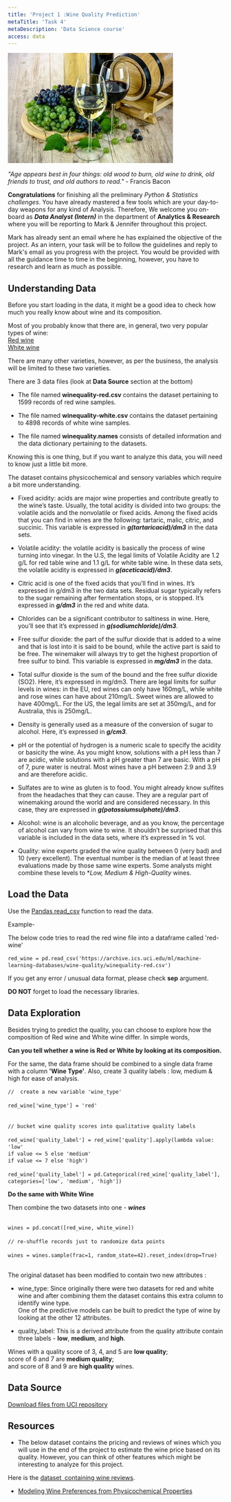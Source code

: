 ```yaml
---
title: 'Project 1 :Wine Quality Prediction'
metaTitle: 'Task 4'
metaDescription: 'Data Science course'
access: data
---
```


![wine_image](../images/wine.jpg)

*"Age appears best in four things: old wood to burn, old wine to drink, old friends to trust, and old authors to read."* - Francis Bacon  

**Congratulations** for finishing all the preliminary *Python & Statistics challenges*. You have already mastered a few tools which are your day-to-day weapons for any kind of Analysis. Therefore, We welcome you on-board as ***Data Analyst (Intern)*** in the department of **Analytics & Research** where you will be reporting to Mark & Jennifer throughout this project.


Mark has already sent an email where he has explained the objective of the project. As an intern, your task will be to follow the guidelines and reply to Mark's email as you progress with the project. You would be provided with all the guidance time to time in the beginning, however, you have to research and learn as much as possible.



## Understanding Data

Before you start loading in the data, it might be a good idea to check how much you really know about wine and its composition. 

Most of you probably know that there are, in general, two very popular types of wine: \
[Red wine](https://en.wikipedia.org/wiki/Red_wine) \
[White wine](https://en.wikipedia.org/wiki/White_wine)

There are many other varieties, however, as per the business, the analysis will be limited to these two varieties.

There are 3 data files (look at **Data Source** section at the bottom)

- The file named **winequality-red.csv** contains the dataset pertaining to 1599 records of red wine samples.

- The file named **winequality-white.csv** contains the dataset pertaining to 4898 records of white wine samples.

- The file named **winequality.names** consists of detailed information and the data dictionary pertaining to the datasets.

Knowing this is one thing, but if you want to analyze this data, you will need to know just a little bit more.

The dataset contains physicochemical and sensory variables which require a bit more understanding.

- Fixed acidity: acids are major wine properties and contribute greatly to the wine’s taste. Usually, the total acidity is divided into two groups: the volatile acids and the nonvolatile or fixed acids. Among the fixed acids that you can find in wines are the following: tartaric, malic, citric, and succinic. This variable is expressed in 
***g(tartaricacid)/dm3*** in the data sets.

- Volatile acidity: the volatile acidity is basically the process of wine turning into vinegar. In the U.S, the legal limits of Volatile Acidity are 1.2 g/L for red table wine and 1.1 g/L for white table wine. In these data sets, the volatile acidity is expressed in ***g(aceticacid)/dm3***.

- Citric acid is one of the fixed acids that you’ll find in wines. It’s expressed in g/dm3 in the two data sets.
Residual sugar typically refers to the sugar remaining after fermentation stops, or is stopped. It’s expressed in ***g/dm3*** in the red and white data.

- Chlorides can be a significant contributor to saltiness in wine. Here, you’ll see that it’s expressed in ***g(sodiumchloride)/dm3***.

- Free sulfur dioxide: the part of the sulfur dioxide that is added to a wine and that is lost into it is said to be bound, while the active part is said to be free. The winemaker will always try to get the highest proportion of free sulfur to bind. This variable is expressed in ***mg/dm3*** in the data.

- Total sulfur dioxide is the sum of the bound and the free sulfur dioxide (SO2). Here, it’s expressed in mg/dm3. There are legal limits for sulfur levels in wines: in the EU, red wines can only have 160mg/L, while white and rose wines can have about 210mg/L. Sweet wines are allowed to have 400mg/L. For the US, the legal limits are set at 350mg/L, and for Australia, this is 250mg/L.

- Density is generally used as a measure of the conversion of sugar to alcohol. Here, it’s expressed in ***g/cm3***.

- pH or the potential of hydrogen is a numeric scale to specify the acidity or basicity the wine. As you might know, solutions with a pH less than 7 are acidic, while solutions with a pH greater than 7 are basic. With a pH of 7, pure water is neutral. Most wines have a pH between 2.9 and 3.9 and are therefore acidic.

- Sulfates are to wine as gluten is to food. You might already know sulfites from the headaches that they can cause. They are a regular part of winemaking around the world and are considered necessary. In this case, they are expressed in ***g(potassiumsulphate)/dm3***.

- Alcohol: wine is an alcoholic beverage, and as you know, the percentage of alcohol can vary from wine to wine. It shouldn’t be surprised that this variable is included in the data sets, where it’s expressed in % vol.

- Quality: wine experts graded the wine quality between 0 (very bad) and 10 (very excellent). The eventual number is the median of at least three evaluations made by those same wine experts. Some analysts might combine these levels to **Low, Medium & High-Quality* wines. 

## Load the Data

Use the [Pandas read_csv](https://pandas.pydata.org/pandas-docs/stable/reference/api/pandas.read_csv.html) function to read the data.

Example-

The below code tries to read the red wine file into a dataframe called 'red-wine'

```
red_wine = pd.read_csv('https://archive.ics.uci.edu/ml/machine-learning-databases/wine-quality/winequality-red.csv')
```

If you get any error / unusual data format, please check **sep** argument.


**DO NOT** forget to load the necessary libraries.


## Data Exploration

Besides trying to predict the quality, you can choose to explore how the composition of Red wine and White wine differ.
In simple words, 

**Can you tell whether a wine is Red or White by looking at its composition.**

For the same, the data frame should be combined to a single data frame with a column **'Wine Type'**. Also, create 3 quality labels : low, medium & high for ease of analysis.


```
//  create a new variable 'wine_type'

red_wine['wine_type'] = 'red'


// bucket wine quality scores into qualitative quality labels

red_wine['quality_label'] = red_wine['quality'].apply(lambda value: 'low'
if value <= 5 else 'medium'
if value <= 7 else 'high')

red_wine['quality_label'] = pd.Categorical(red_wine['quality_label'],
categories=['low', 'medium', 'high'])

```

**Do the same with White Wine**


Then combine the two datasets into one - ***wines***

```

wines = pd.concat([red_wine, white_wine])

// re-shuffle records just to randomize data points

wines = wines.sample(frac=1, random_state=42).reset_index(drop=True)


```

The original dataset has been modified to contain two new attributes :

- wine_type: Since originally there were two datasets for red and white wine and after combining them the dataset contains this extra column to identify wine type.\
One of the predictive models can be built to predict the type of wine by looking at the other 12 attributes.

- quality_label: This is a derived attribute from the quality attribute contain three labels - **low**, **medium**, and **high**.

Wines with a quality score of 3, 4, and 5 are **low quality**;\
score of 6 and 7 are **medium quality**;\
and score of 8 and 9 are **high quality** wines. 




## Data Source

[Download files from UCI repository](https://archive.ics.uci.edu/ml/datasets/wine+quality)




## Resources

* The below dataset contains the pricing and reviews of wines which you will use in the end of the project to estimate the wine price based on its quality. However, you can think of other features which might be interesting to analyze for this project.

Here is the [dataset  containing wine reviews](https://drive.google.com/file/d/1OCndQ96ffaAQhsOrDh83iqymDwPXrVDK/view?usp=sharing).

* [Modeling Wine Preferences from Physicochemical Properties](http://www3.dsi.uminho.pt/pcortez/wine5.pdf)
